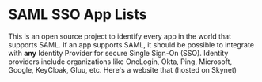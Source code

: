 # SAML SSO App Lists
This is an open source project to identify every app in the world that supports SAML. If an app supports SAML, it should be possible to integrate with **any** Identity Provider for secure Single Sign-On (SSO). Identity providers include organizations like OneLogin, Okta, Ping, Microsoft, Google, KeyCloak, Gluu, etc.
Here's a website that (hosted on Skynet)
